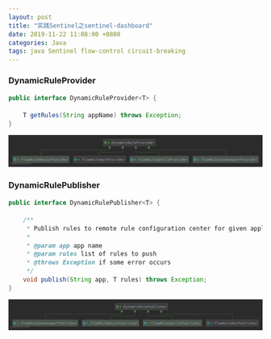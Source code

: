 ```yaml
---
layout: post
title: "实践Sentinel之sentinel-dashboard"
date: 2019-11-22 11:08:00 +0800
categories: Java
tags: java Sentinel flow-control circuit-breaking
---
```




### DynamicRuleProvider

```java
public interface DynamicRuleProvider<T> {

    T getRules(String appName) throws Exception;
}
```

![DynamicRuleProvider](/images/DynamicRuleProvider.png)

### DynamicRulePublisher

```java
public interface DynamicRulePublisher<T> {

    /**
     * Publish rules to remote rule configuration center for given application name.
     *
     * @param app app name
     * @param rules list of rules to push
     * @throws Exception if some error occurs
     */
    void publish(String app, T rules) throws Exception;
}
```

![DynamicRulePublisher](/images/DynamicRulePublisher.png)
